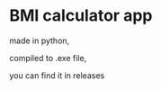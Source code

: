 <h1>BMI calculator app</h1>
<p>made in python, </p>
<p>compiled to .exe file, </p>
<p>you can find it in releases</p>
